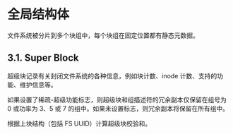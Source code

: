# 全局结构体

文件系统被分片到多个块组中，每个块组在固定位置都有静态元数据。

## 3.1. Super Block

超级块记录有关封闭文件系统的各种信息，例如块计数、inode 计数、支持的功能、维护信息等。

如果设置了稀疏-超级功能标志，则超级块和组描述符的冗余副本仅保留在组号为 0 或功率为 3、5 或 7 的组中。如果未设置标志，则冗余副本将保留在所有组中。

根据上块结构（包括 FS UUID）计算超级块校验和。